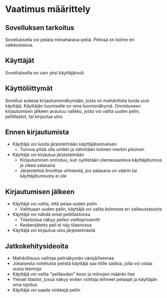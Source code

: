 # Vaatimus määrittely

## Sovelluksen tarkoitus
Sovelluksella voi pelata miinaharava-peliä. Pelissä on kolme eri vaikeustasoa.

## Käyttäjät
Sovelluksella on vain yksi käyttäjärooli

## Käyttöliittymät
Sovellus aukeaa kirjautumisnäkymään, josta on mahdollista luoda uusi käyttäjä. Käyttäjän luomiselle 
on oma luomisnäkymä. Onnistuneen kirjautumisen jälkeen avautuu valikko, josta voi valita uuden pelin, pelitilastot, tai kirjautua ulos. 


## Ennen kirjautumista
- Käyttäjä voi luoda järjestelmään käyttäjätunnuksen
   - Tunnus pitää olla uniikki ja vähintään kolmen merkin pituinen
- Käyttäjä voi kirjautua järjestelmään
   - Kirjautuminen onnistuu, kun syötetään olemassaoleva käyttäjätunnus ja oikea salasana
   - Järjestelmä ilmoittaa virheestä, jos salasana on väärin tai käyttäjätunnusta ei ole

## Kirjautumisen jälkeen
- Käyttäjä voi valita, että pelaa uuden pelin
   - Valittuaan uuden pelin, käyttäjä voi valita kolmesta eri vaikeustasosta
- Käyttäjä voi nähdä omat pelitilastonsa
   - Tilastoissa näkyy pelien voittoprosentti
   - Keskenjätetty peli ei näy tilastoissa
- Käyttäjä voi kirjautua ulos järjestelmästä

## Jatkokehitysideoita
- Mahdollisuus vaihtaa pelinäkymän värejä/teemaa
- Jokaisesta voitetusta pelistä käyttäjä saa tilille saldoa, jolla voi ostaa uusia teemoja
- Käyttäjä voi valita "pelilaudan" koon ja miinojen määrän itse
- Yleiset tilastot, jossa näkyy eniten voittoja tehneet pelaajat ja käyttäjän oma sijoitus
- Käyttäjä voi saada vinkkejä peliin

